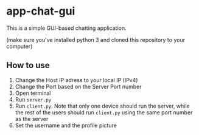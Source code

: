 # app-chat-gui
This is a simple GUI-based chatting application.

(make sure you've installed python 3 and cloned this repository to your computer)

## How to use
1. Change the Host IP adress to your local IP (IPv4)
2. Change the Port based on the Server Port number
3. Open terminal
4. Run `server.py`
5. Run `client.py`. Note that only one device should run the server, while the rest of the users should run `client.py` using the same port number as the server
6. Set the username and the profile picture
